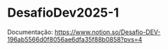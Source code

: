 # DesafioDev2025-1

Documentação:
https://www.notion.so/Desafio-DEV-196ab5566d0f8056ae6dfa35f88b0858?pvs=4
